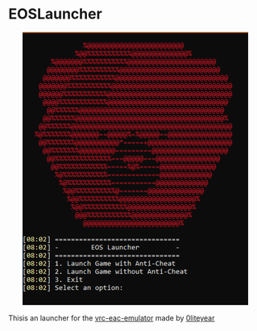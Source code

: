 # EOSLauncher 
<p align="center">
<img width="" height="" src="https://github.com/TMatheo/FileHost/blob/main/EOSLauncher/Banner.png?raw=true">
</p>

Thisis an launcher for the [vrc-eac-emulator](https://github.com/0liteyear/vrc-eac-emulator) made by [0liteyear](https://github.com/0liteyear)
